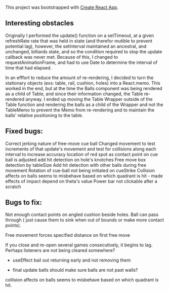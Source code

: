 This project was bootstrapped with [Create React App](https://github.com/facebook/create-react-app).

## Interesting obstacles

Originally I performed the update() function on a setTimeout, at a given refreshRate rate that was held in state (and therefor mutible to prevent potential lag), however, the setInterval maintained an ancestral, and unchanged, billiards state, and so the condition required to stop the update callback was never met.  Because of this, I changed to requestAnimationFrame, and had to use Date to determine the interval of time that had elapsed.

In an efffort to reduce the amount of re-rendering, I decided to turn the stationary objects (exs: table, rail, cushion, holes) into a React.memo.  This worked in the end, but at the time the Balls component was being rendered as a child of Table, and since their information changed, the Table re-rendered anyway.  I ended up moving the Table Wrapper outside of the Table function and rendering the balls as a child of the Wrapper and not the TableMemo to prevent the Memo from re-rendering and to maintain the balls' relative positioning to the table.

## Fixed bugs:
Correct jerking nature of free-move cue ball
Changed movement to test increments of that update's movement and test for collisions along each interval to increase accuracy
location of red spot as contact point on cue ball is adjusted
add hit detection on hole's knotches
Free move box detection by tableSize
Add hit detection with other balls during free movement
Rotation of cue-ball not being initiated on cueStrike
Collision affects on balls seems to misbehave based on which quadrant is hit - made effects of impact depend on theta's value
Power bar not clickable after a scratch

## Bugs to fix:

Not enough contact points on angled cushion beside holes.  Ball can pass through ( just cause them to sink when out of bounds or make more contact points).

Free movement forces specified distance on first free move

If you close and re-open several games consecutively, it begins to lag.  Perhaps listeners are not being cleared somewhere?
- useEffect bail out returning early and not removing them

- final update balls should make sure balls are not past walls?

collision affects on balls seems to misbehave based on which quadrant is hit.